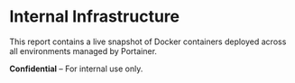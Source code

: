 # Internal Infrastructure

This report contains a live snapshot of Docker containers deployed across all environments managed by Portainer.

**Confidential** – For internal use only.
